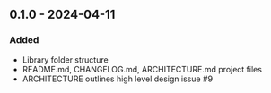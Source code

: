 ## 0.1.0 - 2024-04-11
### Added
* Library folder structure
* README.md, CHANGELOG.md, ARCHITECTURE.md project files
* ARCHITECTURE outlines high level design issue #9
